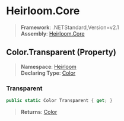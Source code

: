 # Heirloom.Core

> **Framework**: .NETStandard,Version=v2.1  
> **Assembly**: [Heirloom.Core][0]

## Color.Transparent (Property)

> **Namespace**: [Heirloom][0]  
> **Declaring Type**: [Color][1]

### Transparent

```cs
public static Color Transparent { get; }
```

> **Returns**: [Color][1]

[0]: ../../../Heirloom.Core.md
[1]: ../Color.md
